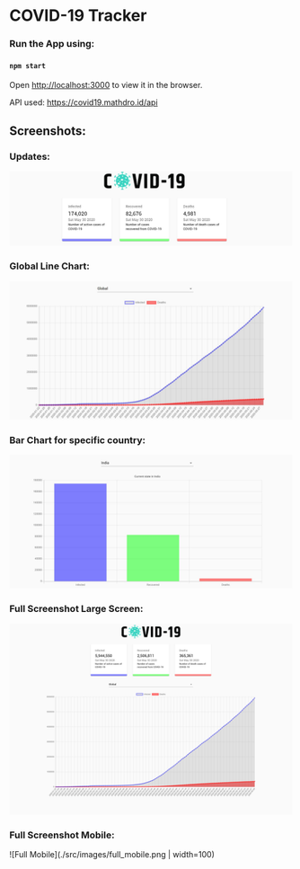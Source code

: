 # COVID-19 Tracker

### Run the App using:

#### `npm start`
Open [http://localhost:3000](http://localhost:3000) to view it in the browser.

API used: https://covid19.mathdro.id/api

## Screenshots:

### Updates:
![Cards Update](./src/images/cards.jpg)
### Global Line Chart:
![Chart Global](./src/images/chart_global.jpg)
### Bar Chart for specific country:
![Chart Country](./src/images/chart_india.jpg)
### Full Screenshot Large Screen:
![Full Laptop](./src/images/full_laptop.png)
### Full Screenshot Mobile:
![Full Mobile](./src/images/full_mobile.png | width=100)

